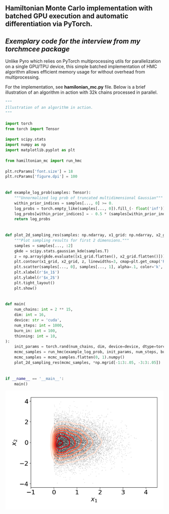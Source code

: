 ## Hamiltonian Monte Carlo implementation with batched GPU execution and automatic differentiation via PyTorch.

## _Exemplary code for the interview from my torchmcee package_ 

Unlike Pyro which relies on PyTorch multiprocessing utils for
parallelization on a single GPU/TPU device, this simple 
batched implementation of HMC algorithm allows efficient memory usage for without 
overhead from multiprocessing.

For the implementation, see __hamilonian_mc.py__ file. 
Below is a brief illustration of an algorithm in action with 32k chains processed in parallel.

```python
"""
Illustration of an algorithm in action.
"""

import torch
from torch import Tensor

import scipy.stats
import numpy as np
import matplotlib.pyplot as plt

from hamiltonian_mc import run_hmc

plt.rcParams['font.size'] = 18
plt.rcParams['figure.dpi'] = 100


def example_log_prob(samples: Tensor):
    """Unnormalized log prob of truncated multidimensional Gaussian"""
    within_prior_indices = samples[..., 0] >= 0.
    log_probs = torch.empty_like(samples[..., 0]).fill_(- float('inf'))
    log_probs[within_prior_indices] = - 0.5 * (samples[within_prior_indices] ** 2).sum(-1)
    return log_probs


def plot_2d_sampling_res(samples: np.ndarray, x1_grid: np.ndarray, x2_grid: np.ndarray):
    """Plot sampling results for first 2 dimensions."""
    samples = samples[..., :2]
    gkde = scipy.stats.gaussian_kde(samples.T)
    z = np.array(gkde.evaluate([x1_grid.flatten(), x2_grid.flatten()])).reshape(x1_grid.shape)
    plt.contour(x1_grid, x2_grid, z, linewidths=3, cmap=plt.get_cmap('Reds'))
    plt.scatter(samples[..., 0], samples[..., 1], alpha=.1, color='k', s=1)
    plt.xlabel(r'$x_1$')
    plt.ylabel(r'$x_2$')
    plt.tight_layout()
    plt.show()


def main(
    num_chains: int = 2 ** 15, 
    dim: int = 16,
    device: str = 'cuda',
    num_steps: int = 1000, 
    burn_in: int = 100,
    thinning: int = 10,
):
    init_params = torch.rand(num_chains, dim, device=device, dtype=torch.float)
    mcmc_samples = run_hmc(example_log_prob, init_params, num_steps, burn_in, thinning)
    mcmc_samples = mcmc_samples.flatten(0, 1).numpy()
    plot_2d_sampling_res(mcmc_samples, *np.mgrid[-1:3:.05, -3:3:.05])

    
if __name__ == '__main__':
    main()

```
![hmc_result](static/hmc_example.png)

